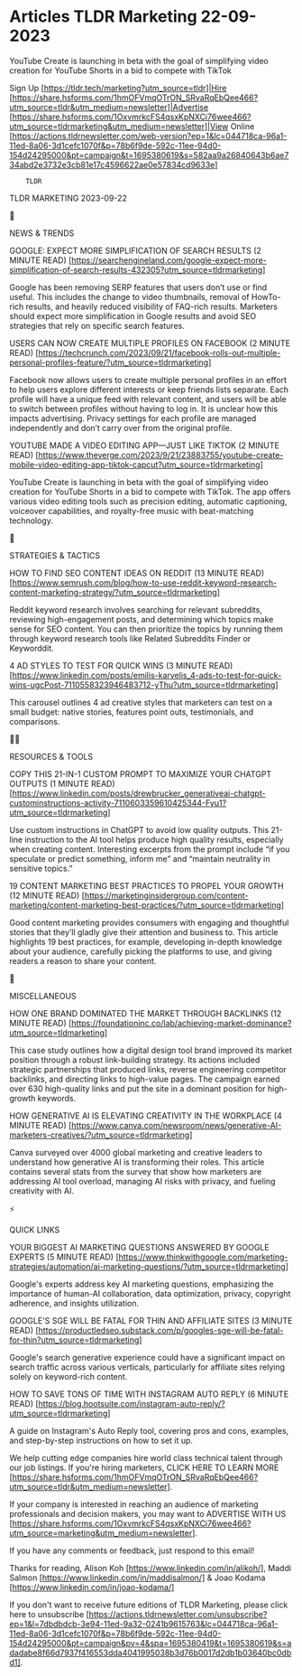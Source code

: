 # Articles TLDR Marketing 22-09-2023

YouTube Create is launching in beta with the goal of simplifying video
creation for YouTube Shorts in a bid to compete with TikTok  

Sign Up [https://tldr.tech/marketing?utm_source=tldr]|Hire
[https://share.hsforms.com/1hmOFVmqOTrON_SRvaRqEbQee466?utm_source=tldr&utm_medium=newsletter]|Advertise
[https://share.hsforms.com/1OxvmrkcFS4qsxKpNXCi76wee466?utm_source=tldrmarketing&utm_medium=newsletter]|View
Online
[https://actions.tldrnewsletter.com/web-version?ep=1&lc=044718ca-96a1-11ed-8a06-3d1cefc1070f&p=78b6f9de-592c-11ee-94d0-154d24295000&pt=campaign&t=1695380619&s=582aa9a26840643b6ae734abd2e3732e3cb81e17c4596622ae0e57834cd9633e]


		TLDR 

TLDR MARKETING 2023-09-22

📱 

NEWS & TRENDS

GOOGLE: EXPECT MORE SIMPLIFICATION OF SEARCH RESULTS (2 MINUTE READ)
[https://searchengineland.com/google-expect-more-simplification-of-search-results-432305?utm_source=tldrmarketing]

Google has been removing SERP features that users don’t use or find
useful. This includes the change to video thumbnails, removal of
HowTo-rich results, and heavily reduced visibility of FAQ-rich
results. Marketers should expect more simplification in Google results
and avoid SEO strategies that rely on specific search features. 

USERS CAN NOW CREATE MULTIPLE PROFILES ON FACEBOOK (2 MINUTE READ)
[https://techcrunch.com/2023/09/21/facebook-rolls-out-multiple-personal-profiles-feature/?utm_source=tldrmarketing]

Facebook now allows users to create multiple personal profiles in an
effort to help users explore different interests or keep friends lists
separate. Each profile will have a unique feed with relevant content,
and users will be able to switch between profiles without having to
log in. It is unclear how this impacts advertising. Privacy settings
for each profile are managed independently and don’t carry over from
the original profile. 

YOUTUBE MADE A VIDEO EDITING APP—JUST LIKE TIKTOK (2 MINUTE READ)
[https://www.theverge.com/2023/9/21/23883755/youtube-create-mobile-video-editing-app-tiktok-capcut?utm_source=tldrmarketing]

YouTube Create is launching in beta with the goal of simplifying video
creation for YouTube Shorts in a bid to compete with TikTok. The app
offers various video editing tools such as precision editing,
automatic captioning, voiceover capabilities, and royalty-free music
with beat-matching technology. 

🚀 

STRATEGIES & TACTICS

HOW TO FIND SEO CONTENT IDEAS ON REDDIT (13 MINUTE READ)
[https://www.semrush.com/blog/how-to-use-reddit-keyword-research-content-marketing-strategy/?utm_source=tldrmarketing]

Reddit keyword research involves searching for relevant subreddits,
reviewing high-engagement posts, and determining which topics make
sense for SEO content. You can then prioritize the topics by running
them through keyword research tools like Related Subreddits Finder or
Keyworddit. 

4 AD STYLES TO TEST FOR QUICK WINS (3 MINUTE READ)
[https://www.linkedin.com/posts/emilis-karvelis_4-ads-to-test-for-quick-wins-ugcPost-7110558323946483712-yThu?utm_source=tldrmarketing]

This carousel outlines 4 ad creative styles that marketers can test on
a small budget: native stories, features point outs, testimonials, and
comparisons. 

🧑‍💻 

RESOURCES & TOOLS

COPY THIS 21-IN-1 CUSTOM PROMPT TO MAXIMIZE YOUR CHATGPT OUTPUTS (1
MINUTE READ)
[https://www.linkedin.com/posts/drewbrucker_generativeai-chatgpt-custominstructions-activity-7110603359610425344-Fyu1?utm_source=tldrmarketing]

Use custom instructions in ChatGPT to avoid low quality outputs. This
21-line instruction to the AI tool helps produce high quality results,
especially when creating content. Interesting excerpts from the prompt
include “if you speculate or predict something, inform me” and
“maintain neutrality in sensitive topics.” 

19 CONTENT MARKETING BEST PRACTICES TO PROPEL YOUR GROWTH (12 MINUTE
READ)
[https://marketinginsidergroup.com/content-marketing/content-marketing-best-practices/?utm_source=tldrmarketing]

Good content marketing provides consumers with engaging and thoughtful
stories that they’ll gladly give their attention and business to.
This article highlights 19 best practices, for example, developing
in-depth knowledge about your audience, carefully picking the
platforms to use, and giving readers a reason to share your content. 

🎁 

MISCELLANEOUS

HOW ONE BRAND DOMINATED THE MARKET THROUGH BACKLINKS (12 MINUTE READ)
[https://foundationinc.co/lab/achieving-market-dominance?utm_source=tldmarketing]

This case study outlines how a digital design tool brand improved its
market position through a robust link-building strategy. Its actions
included strategic partnerships that produced links, reverse
engineering competitor backlinks, and directing links to high-value
pages. The campaign earned over 630 high-quality links and put the
site in a dominant position for high-growth keywords. 

HOW GENERATIVE AI IS ELEVATING CREATIVITY IN THE WORKPLACE (4 MINUTE
READ)
[https://www.canva.com/newsroom/news/generative-AI-marketers-creatives/?utm_source=tldrmarketing]

Canva surveyed over 4000 global marketing and creative leaders to
understand how generative AI is transforming their roles. This article
contains several stats from the survey that show how marketers are
addressing AI tool overload, managing AI risks with privacy, and
fueling creativity with AI. 

⚡ 

QUICK LINKS

YOUR BIGGEST AI MARKETING QUESTIONS ANSWERED BY GOOGLE EXPERTS (5
MINUTE READ)
[https://www.thinkwithgoogle.com/marketing-strategies/automation/ai-marketing-questions/?utm_source=tldrmarketing]

Google's experts address key AI marketing questions, emphasizing the
importance of human-AI collaboration, data optimization, privacy,
copyright adherence, and insights utilization. 

GOOGLE'S SGE WILL BE FATAL FOR THIN AND AFFILIATE SITES (3 MINUTE
READ)
[https://productledseo.substack.com/p/googles-sge-will-be-fatal-for-thin?utm_source=tldrmarketing]

Google's search generative experience could have a significant impact
on search traffic across various verticals, particularly for affiliate
sites relying solely on keyword-rich content. 

HOW TO SAVE TONS OF TIME WITH INSTAGRAM AUTO REPLY (6 MINUTE READ)
[https://blog.hootsuite.com/instagram-auto-reply/?utm_source=tldrmarketing]

A guide on Instagram's Auto Reply tool, covering pros and cons,
examples, and step-by-step instructions on how to set it up. 

 We help cutting edge companies hire world class technical talent
through our job listings. If you're hiring marketers, CLICK HERE TO
LEARN MORE
[https://share.hsforms.com/1hmOFVmqOTrON_SRvaRqEbQee466?utm_source=tldr&utm_medium=newsletter].


If your company is interested in reaching an audience of marketing
professionals and decision makers, you may want to ADVERTISE WITH US
[https://share.hsforms.com/1OxvmrkcFS4qsxKpNXCi76wee466?utm_source=marketing&utm_medium=newsletter].


If you have any comments or feedback, just respond to this email! 

Thanks for reading, 
Alison Koh [https://www.linkedin.com/in/alikoh/], Maddi Salmon
[https://www.linkedin.com/in/maddisalmon/] & Joao Kodama
[https://www.linkedin.com/in/joao-kodama/] 

If you don't want to receive future editions of TLDR Marketing,
please click here to unsubscribe
[https://actions.tldrnewsletter.com/unsubscribe?ep=1&l=7dbdbdcb-3e94-11ed-9a32-0241b9615763&lc=044718ca-96a1-11ed-8a06-3d1cefc1070f&p=78b6f9de-592c-11ee-94d0-154d24295000&pt=campaign&pv=4&spa=1695380419&t=1695380619&s=adadabe8f66d7937f416553dda4041995038b3d76b0017d2db1b03640bc0dbd1].